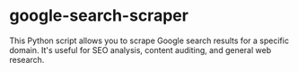 # google-search-scraper
This Python script allows you to scrape Google search results for a specific domain. It's useful for SEO analysis, content auditing, and general web research.
